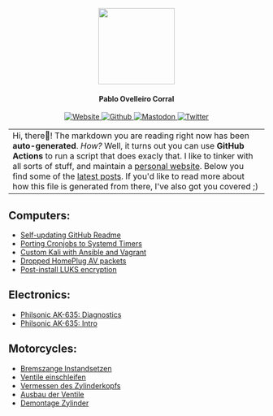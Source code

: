 
<p align="center">
  <img height="150" src="https://imgur.com/3carGSE.png">
</p>
<h4 align="center">Pablo Ovelleiro Corral</h4>

<p align="center">
	<a href="https://pablo.tools" target="_blank">
		<img src="https://img.shields.io/static/v1?label=web&message=pablo.tools&color=blue&style=for-the-badge" alt="Website">
	</a>
	<a href="https://github.com/pinpox" target="_blank">
		<img src="https://img.shields.io/github/followers/pinpox?label=Github&style=for-the-badge&color=blue" alt="Github">
	</a>
	<a href="https://chaos.social/web/accounts/227899" target="_blank">
		<img src="https://img.shields.io/mastodon/follow/227899?domain=https%3A%2F%2Fchaos.social&style=for-the-badge&color=blue" alt="Mastodon">
	</a>
	<a href="https://chaos.social/web/accounts/227899" target="_blank">
		<img src="https://img.shields.io/twitter/follow/pinp0x?color=blue&style=for-the-badge" alt="Twitter">
	</a>
</p>

<table>
	<tr>
		<td>
			Hi, there👋! The markdown you are reading right now has been
			<b>auto-generated</b>. <i>How?</i> Well, it turns out you can use
				<b>GitHub Actions</b> to run a script that does exacly that. I
				like to tinker with all sorts of stuff, and maintain a <a
					href="https://pablo.tools" target="_blank">personal
					website</a>. Below you find some of the <a
				href="https://pablo.tools" target="_blank">latest posts</a>.
			If you'd like to read more about how this file is generated from
			there, I've also got you covered ;)
		</td>
	</tr>
</table>


## Computers:
- [Self-updating GitHub Readme](https://pablo.tools/posts/computers/dynamic-github-readme/)
- [Porting Cronjobs to Systemd Timers](https://pablo.tools/posts/computers/cron-to-systemd/)
- [Custom Kali with Ansible and Vagrant](https://pablo.tools/posts/computers/custom-kali-box/)
- [Dropped HomePlug AV packets](https://pablo.tools/posts/computers/dropped-packets/)
- [Post-install LUKS encryption](https://pablo.tools/posts/computers/arch-to-luks/)


## Electronics:
- [Philsonic AK-635: Diagnostics](https://pablo.tools/posts/electronics/philsonic-ak-635-part-2/)
- [Philsonic AK-635: Intro](https://pablo.tools/posts/electronics/philsonic-ak-635-part-1/)


## Motorcycles:
- [Bremszange Instandsetzen](https://pablo.tools/posts/motorcycles/bremszange/)
- [Ventile einschleifen](https://pablo.tools/posts/motorcycles/r100gs-ventile-einschleifen/)
- [Vermessen des Zylinderkopfs](https://pablo.tools/posts/motorcycles/r100gs-zylinder-vermessen/)
- [Ausbau der Ventile](https://pablo.tools/posts/motorcycles/r100gs-ausbau-ventile/)
- [Demontage Zylinder](https://pablo.tools/posts/motorcycles/r100gs-zylinder-demontage/)


